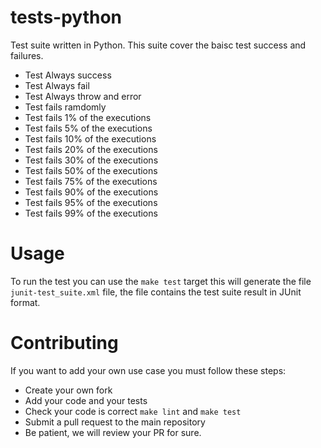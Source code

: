 # tests-python

Test suite written in Python.
This suite cover the baisc test success and failures.
* Test Always success
* Test Always fail
* Test Always throw and error
* Test fails ramdomly
* Test fails 1% of the executions
* Test fails 5% of the executions
* Test fails 10% of the executions
* Test fails 20% of the executions
* Test fails 30% of the executions
* Test fails 50% of the executions
* Test fails 75% of the executions
* Test fails 90% of the executions
* Test fails 95% of the executions
* Test fails 99% of the executions

# Usage 

To run the test you can use the `make test` target this will generate the file `junit-test_suite.xml` file,
the file contains the test suite result in JUnit format.

# Contributing

If you want to add your own use case you must follow these steps:
* Create your own fork
* Add your code and your tests
* Check your code is correct `make lint` and `make test`
* Submit a pull request to the main repository
* Be patient, we will review your PR for sure.


